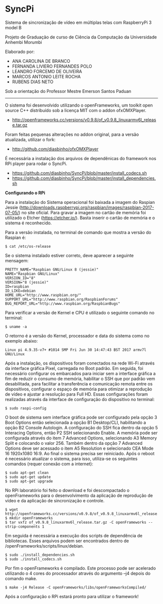 # SyncPi
Sistema de sincronização de vídeo em múltiplas telas com RaspberryPi 3 model B

Projeto de Graduação de curso de Ciência da Computação da Universidade Anhembi Morumbi

Elaborado por:
 - ANA CAROLINA DE BRANCO
 - FERNANDA LIVIERO FERNANDES POLO
 - LEANDRO FORCEMO DE OLIVEIRA
 - MARCOS ANTONIO LEITE ROCHA
 - RUBENS DIAS NETO

Sob a orientação do Professor Mestre Emerson Santos Paduan

------------------------------------------------------------------------------------------

O sistema foi desenvolvido utilizando o openFrameworks, um toolkit open source C++ distribuído sob a licença MIT com o addon ofxOMXPlayer.
 - http://openframeworks.cc/versions/v0.9.8/of_v0.9.8_linuxarmv6l_release.tar.gz

Foram feitas pequenas alterações no addon original, para a versão atualizada, utilizar o fork:
 - http://github.com/diasbinho/ofxOMXPlayer

É necessária a instalação dos arquivos de dependênicas do framework nos RPi player para rodar o SyncPi.
 - https://github.com/diasbinho/SyncPi/blob/master/install_codecs.sh
 - https://github.com/diasbinho/SyncPi/blob/master/install_dependencies.sh 
 
 <Strong>Configurando o RPi</Strong>

Para a instalação do Sistema operacional foi baixada a imagem do Raspian Jessie (http://downloads.raspberrypi.org/raspbian/images/raspbian-2017-07-05/) no site oficial. Para gravar a imagem no cartão de memória foi utilizado o Etcher (https://etcher.io/). Basta inserir o cartão de memória e o sistema é reconhecido. 

Para a versão instalada, no terminal de comando que mostra a versão do Raspian é:

	$ cat /etc/os-release

Se o sistema instalado estiver correto, deve aparecer a seguinte mensagem:

	PRETTY_NAME="Raspbian GNU/Linux 8 (jessie)"
	NAME="Raspbian GNU/Linux"
	VERSION_ID="8"
	VERSION="8 (jessie)"
	ID=raspbian
	ID_LIKE=debian
	HOME_URL="http://www.raspbian.org/"
	SUPPORT_URL="http://www.raspbian.org/RaspbianForums"
	BUG_REPORT_URL="http://www.raspbian.org/RaspbianBugs"

Para verificar a versão de Kernel e CPU é utilizado o seguinte comando no terminal: 

	$ uname -a

O retorno é a versão do Kernel, processador e data do sistema como no exemplo abaixo:

	Linux pi 4.9.35-v7+ #1014 SMP Fri Jun 30 14:47:43 BST 2017 armv7l GNU/Linux

Após a instalação, os dispositivos foram conectados na rede Wi-Fi através da interface gráfica Pixel, carregada no Boot padrão. Em seguida, foi necessário configurar os embarcados para iniciar sem a interface gráfica a fim de reduzir o consumo de memória, habilitar o SSH que por padrão vem desabilitada, para facilitar a transferência e comunicação remota entre os dispositivos, configurar o espaço de memória para otimizar a reprodução de vídeo e ajustar a resolução para Full HD.
	Essas configurações foram realizadas através da interface de configuração do dispositivo no terminal:

	$ sudo raspi-config

O boot de sistema sem interface gráfica pode ser configurado pela opção 3 Boot Options então selecionada a opção B1 Desktop/CLI, habilitando a opção B2 Console Autologin. A configuração do SSH fica dentro da opção 5 Interacing Options, então P2 SSH selecionando Enable. A memória pode ser configurada através do item 7 Advanced Options, selecionando A3 Memory Split e colocando o valor 256. Também dentro da opção 7 Advanced Options deve ser acessado o item A5 Resolution e selecionado CEA Mode 16 1920x1080 16:9. Ao final o sistema precisa ser reiniciado.
Após o reboot é necessário atualizar o sistema, para isso, utiliza-se os seguintes comandos (requer conexão com a internet):

	$ sudo apt-get clean
	$ sudo apt-get update
	$ sudo apt-get upgrade

No RPi laboratório foi feito o download e foi descompactado o openFrameworks para o desenvolvimento da aplicação de reprodução de vídeo e da aplicação de sincronização e controle.

	$ wget http://openframeworks.cc/versions/v0.9.8/of_v0.9.8_linuxarmv6l_release.tar.gz
	$ mkdir openFrameworks
	$ tar vxfz of_v0.9.8_linuxarmv6l_release.tar.gz -C openFrameworks --strip-components 1

Em seguida é necessária a execução dos scripts de dependência de bibliotecas. Esses arquivos podem ser encontrados dentro de /openFrameworks/scripts/linux/debian.

	$ sudo ./install_dependencies.sh
	$ sudo ./install_codecs.sh

Por fim o openFrameworks é compilado. Este processo pode ser acelerado utilizando o 4 cores do processador através do argumento –j4 depois do comando make.

	$ make -j4 Release -C openFrameworks/libs/openFrameworksCompiled/

Após a configuração o RPi estará pronto para utilizar o framework!
